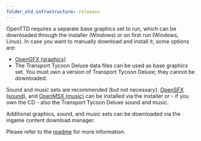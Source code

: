 ```yaml
---
folder_old_infrastructure: releases
---
```


OpenTTD requires a separate base graphics set to run, which can be downloaded through the installer (Windows) or on first run (Windows, Linux).
In case you want to manually download and install it, some options are:
* [OpenGFX (graphics)](../opengfx-releases/latest.html)
* The Transport Tycoon Deluxe data files can be used as base graphics set. You must own a version of Transport Tycoon Deluxe; they cannot be downloaded.

Sound and music sets are recommended (but not necessary).
[OpenSFX (sound)](../opensfx-releases/latest.html), and [OpenMSX (music)](../openmsx-releases/latest.html) can be installed via the installer or - if you own the CD - also the Transport Tycoon Deluxe sound and music.

Additional graphics, sound, and music sets can be downloaded via the ingame content download manager.

Please refer to the [readme](https://proxy.binaries.openttd.org/openttd-releases/@@version@@/README.md) for more information.
